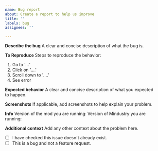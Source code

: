 ```yaml
---
name: Bug report
about: Create a report to help us improve
title: ''
labels: bug
assignees: ''

---
```


**Describe the bug**
A clear and concise description of what the bug is.

**To Reproduce**
Steps to reproduce the behavior:
1. Go to '...'
2. Click on '....'
3. Scroll down to '....'
4. See error

**Expected behavior**
A clear and concise description of what you expected to happen.

**Screenshots**
If applicable, add screenshots to help explain your problem.

**Info**
Version of the mod you are running:
Version of Mindustry you are running:

**Additional context**
Add any other context about the problem here.

- [ ] I have checked this issue doesn't already exist.
- [ ] This is a bug and not a feature request.
